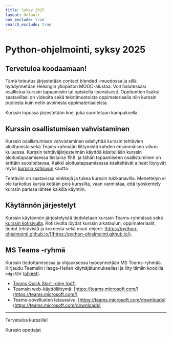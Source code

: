 ```yaml
---
title: Syksy 2025
layout: default
nav_exclude: true
search_exclude: true
---
```


# Python-ohjelmointi, syksy 2025


## Tervetuloa koodaamaan!

Tämä toteutus järjestetään contact blended -muodossa ja sillä hyödynnetään Helsingin yliopiston MOOC-alustaa. Voit halutessasi osallistua kurssin tapaamisiin tai opiskella itsenäisesti. Oppituntien lisäksi saatavillasi on videoita sekä tekstimuotoista oppimateriaalia niin kurssin puolesta kuin netin avoimista oppimateriaaleista.


Kurssin lopussa järjestetään koe, joka suoritetaan kampuksella.


## Kurssin osallistumisen vahvistaminen

Kurssin osallistumisen vahvistaminen edellyttää kurssin tehtävien aloittamista sekä Teams-ryhmään liittymistä kahden ensimmäisen viikon kuluessa. Kurssin tehtäväjärjestelmän käyttöä käsitellään kurssin aloitustapaamisessa tiistaina 19.8. ja tähän tapaamiseen osallistuminen on erittäin suositeltavaa. Kaikki aloitustapaamisessa käsiteltävät aiheet löytyvät myös [kurssin kotisivun](https://python-ohjelmointi.github.io/) kautta.

Tehtäviin on saatavissa vinkkejä ja tukea kurssin tukikanavilla. Menettelyn ei ole tarkoitus karsia ketään pois kurssilta, vaan varmistaa, että työskentely kurssin parissa lähtee kaikilla käyntiin.


##  Käytännön järjestelyt

Kurssin käytännön järjestelyistä tiedotetaan kurssin Teams-ryhmässä sekä [kurssin kotisivulla](https://python-ohjelmointi.github.io/). Kotisivulta löydät kurssin aikataulun, oppimateriaalit, tiedot tehtävistä ja kokeesta sekä muut ohjeet: [https://python-ohjelmointi.github.io/](https://python-ohjelmointi.github.io/).


## MS Teams -ryhmä

Kurssin tiedottamisessa ja ohjauksessa hyödynnetään MS Teams-ryhmää. Kirjaudu Teamsiin Haaga-Helian käyttäjätunnuksellasi ja liity tiimiin koodilla `bdgz82d` ([ohjeet](https://www.google.com/search?q=teams+join+with+code)).

* [Teams Quick Start -ohje (pdf)](https://download.microsoft.com/download/2/b/3/2b3f5c6c-2ca9-4305-a0a3-0f6080c27ca8/EDU_QuickStartGuide_Students.pdf)
* Teamsin web-käyttöliittymä: [https://teams.microsoft.com/](https://teams.microsoft.com/)
* Teams-sovellusten lataussivu: [https://teams.microsoft.com/downloads](https://teams.microsoft.com/downloads)


---

Tervetuloa kurssille!

Kurssin opettajat
